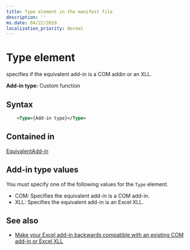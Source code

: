 ```yaml
---
title: Type element in the manifest file
description: ''
ms.date: 04/22/2019
localization_priority: Normal
---
```


# Type element

specifies if the equivalent add-in is a COM addin or an XLL.

**Add-in type:** Custom function

## Syntax

```XML
    <Type>{Add-in type}</Type>  
```

## Contained in

[EquivalentAdd-in](equivalentaddin.md)

## Add-in type values

You must specify one of the following values for the `Type` element.

- COM: Specifies the equivalent add-in is a COM add-in.
- XLL: Specifies the equivalent add-in is an Excel XLL.

## See also

- [Make your Excel add-in backwards compatible with an existing COM add-in or Excel XLL](/office/dev/add-ins/excel/make-your-excel-add-in-backwards-compatible-with-com-add-in-or-xll.md)
